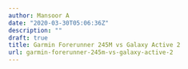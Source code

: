 ```yaml
---
author: Mansoor A
date: "2020-03-30T05:06:36Z"
description: ""
draft: true
title: Garmin Forerunner 245M vs Galaxy Active 2
url: garmin-forerunner-245m-vs-galaxy-active-2
---
```





